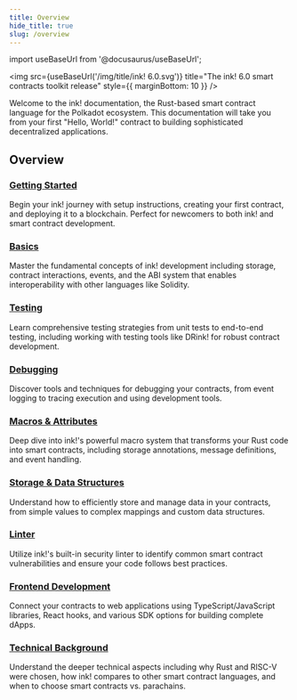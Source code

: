 ```yaml
---
title: Overview
hide_title: true
slug: /overview
---
```


import useBaseUrl from '@docusaurus/useBaseUrl';

<img src={useBaseUrl('/img/title/ink! 6.0.svg')} title="The ink! 6.0 smart contracts toolkit release" style={{ marginBottom: 10 }} />

Welcome to the ink! documentation, the Rust-based smart contract language for the Polkadot ecosystem. This documentation will take you from your first "Hello, World!" contract to building sophisticated decentralized applications.

## Overview

### **[Getting Started](/getting-started/creating.md)**
Begin your ink! journey with setup instructions, creating your first contract, and deploying it to a blockchain. Perfect for newcomers to both ink! and smart contract development.

### **[Basics](/basics/contract-template.md)**
Master the fundamental concepts of ink! development including storage, contract interactions, events, and the ABI system that enables interoperability with other languages like Solidity.

### **[Testing](/testing/overview.md)**
Learn comprehensive testing strategies from unit tests to end-to-end testing, including working with testing tools like DRink! for robust contract development.

### **[Debugging](/debugging/overview.md)**
Discover tools and techniques for debugging your contracts, from event logging to tracing execution and using development tools.

### **[Macros & Attributes](/macros-attributes/overview.md)**
Deep dive into ink!'s powerful macro system that transforms your Rust code into smart contracts, including storage annotations, message definitions, and event handling.

### **[Storage & Data Structures](/datastructures/overview.md)**
Understand how to efficiently store and manage data in your contracts, from simple values to complex mappings and custom data structures.

### **[Linter](/linter/overview.md)**
Utilize ink!'s built-in security linter to identify common smart contract vulnerabilities and ensure your code follows best practices.

### **[Frontend Development](/frontend/overview.md)**
Connect your contracts to web applications using TypeScript/JavaScript libraries, React hooks, and various SDK options for building complete dApps.

### **[Technical Background](/background/polkadot-sdk.md)**
Understand the deeper technical aspects including why Rust and RISC-V were chosen, how ink! compares to other smart contract languages, and when to choose smart contracts vs. parachains.